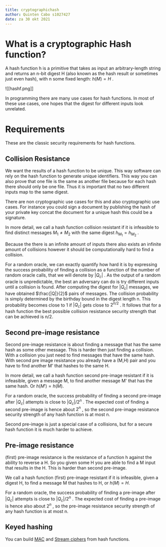 ```yaml
---
title: cryptographichash
author: Quinten Cabo s1027427
date: za 30 okt 2021
---
```


# What is a cryptographic Hash function?

 A hash function h is a primitive that takes as input an arbitrary-length string and returns an n-bit digest H (also known as the hash result or sometimes just even hash), with n some fixed length: $h(M) = H$ .       
 
 ![[hashf.png]]
 
In programming there are many use cases for hash functions. In most of these use cases, one hopes that the digest for different inputs look unrelated.

# Requirements 
These are the classic security requirements for hash functions.

## Collision Resistance
We want the results of a hash function to be unique. This way software can rely on the hash function to generate unique identifiers. This way you can also prove that one file is the same as another file because for each hash there should only be one file.  Thus it is important that no two different inputs map to the same digest.  

There are non cryptographic use cases for this and also cryptographic use cases. For instance you could sign a document by publishing the hash of your private key concat the document for a unique hash this could be a signature. 

In more detail, we call a hash function collision resistant if it is infeasible to find distinct messages $M_1 \neq M_2$ with the same digest $h_{M_1} = h_{M_2}$ .

Because the there is an infinite amount of inputs there also exists an infinite amount of collisions however it should be computationally hard to find a collision. 

For a random oracle, we can exactly quantify how hard it is by expressing the success probability of finding a collision as a function of the number of random oracle calls, that we will denote by $|Q_c|$ . As the output of a random oracle is unpredictable, the best an adversary can do is try different inputs until a collision is found. After computing the digest for $|Q_c|$ messages, we have obtained $\frac{|Q|}{2}$ pairs of messages. The collision probability is simply determined by the birthday bound in the digest length n. This probability becomes close to 1 if $|Q_c|$ gets close to $2^{n/2}$ . It follows that for a hash function the best possible collision resistance security strength that can be achieved is n/2.

## Second pre-image resistance
Second pre-image resistance is about finding a message that has the same hash as some other message. This is harder then just finding a collision. With a collision you just need to find messages that have the same hash. With second pre image resistance you already have a (M,H) pair and you have to find another M' that hashes to the same H.  

In more detail, we call a hash function second pre-image resistant if it is infeasible, given a message M, to find another message M' that has the same hash. Or $h(M') = h(M)$.

For a random oracle, the success probability of finding a second pre-image after $|Q_c|$ attempts is close to $|Q_c|/2^n$ . The expected cost of finding a second pre-image is hence about $2^n$ , so the second pre-image resistance security strength of any hash function is at most n. 

Second pre-image is just a special case of a collisions, but for a secure hash function it is much harder to achieve.

## Pre-image resistance
(first) pre-image resistance is the resistance of a function h against the ability to reverse a H. So you given some H you are able to find a M input that results in the H. This is harder than second pre-image.   

We call a hash function (first) pre-image resistant if it is infeasible, given a digest H, to find a message M that hashes to H, or $h(M ) = H$.

For a random oracle, the success probability of finding a pre-image after $|Q_c|$ attempts is close to $|Q_c|/2^n$ . The expected cost of finding a pre-image is hence also about $2^n$ , so the pre-image resistance security strength of any hash function is at most n.

## Keyed hashing
You can build [MAC](mac.md) and [Stream ciphers](stream.md) from hash functions. 